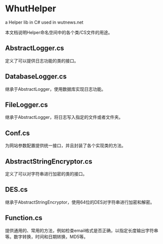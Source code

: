 WhutHelper
==========

a Helper lib in C# used in wutnews.net

本文档说明Helper命名空间中的各个类/CS文件的用途。

AbstractLogger.cs 
-------------
定义了可以提供日志功能的类的接口。

DatabaseLogger.cs 
-------------
继承于AbstractLogger，使用数据库实现日志功能。

FileLogger.cs
-------------
继承于AbstractLogger，将日志写入指定的文件或者文件夹。

Conf.cs
-------------
为网站参数配置提供统一接口，并且封装了各个实现类的方法。

AbstractStringEncryptor.cs
-------------
定义了可以对字符串进行加密的类的接口。

DES.cs 
-------------
继承于AbstractStringEncryptor，使用64位的DES对字符串进行加密和解密。

Function.cs 
-------------
提供通用的、常用的方法，例如检查email格式是否正确，以指定长度输出字符串等。数字转换，时间和日期转换，MD5等。




